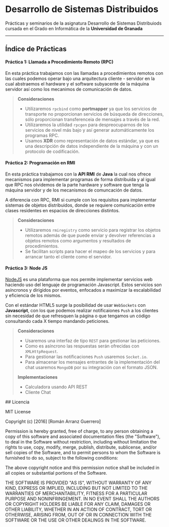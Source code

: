 Desarrollo de Sistemas Distribuidos
===================

Prácticas y seminarios de la asignatura Desarrollo de Sistemas Distribuiods cursada en el Grado en Informática de la **Universidad de Granada**

----------

Índice de Prácticas
-------------
#### Práctica 1: Llamada a Procedimiento Remoto (RPC)
En esta práctica trabajamos con las llamadas a procedimientos remotos con las cuales podemos operar bajo una arquitectura cliente - servidor en la cual abstraemos el hardware y el software subyacente de la máquina servidor así como los mecanimos de comunicación de datos.

> **Consideraciones**
> 
> - Utilizaremos `rpcbind` como **portmapper** ya que los servicios de transporte no proporcionan servicios de búsqueda de direcciones, sólo proporcionan transferenceia de mensajes a través de la red.
> - Utilizaremos la utilidad `rpcgen` para despreocuparnos de los servicios de nivel más bajo y así generar automáticamente los programas RPC.
> - Usamos **XDR** como representación de datos estándar, ya que es una descripción de datos independiente de la máquina y con un protocolo de codificación.

#### Práctica 2: Programación en RMI
En esta práctica trabajamos con la **API RMI** de **Java** la cual nos ofrece mecanismos para implementar programas de forma distribuida y al igual que RPC nos olvidemos de la parte hardware y software que tenga la máquina servidor y de los mecanismos de comuncación de datos.

A diferencia con RPC, RMI si cumple con los requisitos para implementar sistemas de objetos distribuidos, donde se requiere comunicación entre clases residentes en espacios de direcciones distintos.

> **Consideraciones**
> 
> - Utilizaremos `rmiregistry` como servicio para registrar los objetos remotos además de que puede enviar y devolver referencias a objetos remotos como argumentos y resultados de procedimientos.
> - Se facilitan scripts para hacer el mapeo de los servicios y para arrancar tanto el cliente como el servidor.

#### Práctica 3: Node JS
[NodeJS](http://nodejs.org) es una plataforma que nos permite implementar servicios web haciendo uso del lenguaje de programación Javascript. Estos servicios son asíncronos y dirigidos por eventos, enfocados a maximizar la escalabilidad y eficiencia de los mismos.

Con el estándar HTML5 surge la posibilidad de usar `WebSockets` con **Javascript**, con los que podemos realizar notificaiones `Push` a los clientes sin necesidad de que refresquen la página o que tengamos un código consultando cada X tiempo mandando peticiones.

> **Consideraciones**
> 
> - Usaremos una interfaz de tipo `REST` para gestionar las peticiones.
> - Como es asíncrono las respuestas serán ofrecidas con `XMLHttpRequest`.
> - Para gestionar las notificaciones `Push` usaremos `Socket.io`.
> - Para almacenar los mensajes entrantes de la implementación del chat usaremos `MongoDB` por su integración con el formato JSON.
> 
> **Implementaciones**
> - Calculadora usando API REST
> - Cliente Chat

## Licencia

MIT License

Copyright (c) [2016] [Román Arranz Guerrero]

Permission is hereby granted, free of charge, to any person obtaining a copy of this software and associated documentation files (the "Software"), to deal in the Software without restriction, including without limitation the rights to use, copy, modify, merge, publish, distribute, sublicense, and/or sell copies of the Software, and to permit persons to whom the Software is furnished to do so, subject to the following conditions:

The above copyright notice and this permission notice shall be included in all copies or substantial portions of the Software.

THE SOFTWARE IS PROVIDED "AS IS", WITHOUT WARRANTY OF ANY KIND, EXPRESS OR IMPLIED, INCLUDING BUT NOT LIMITED TO THE WARRANTIES OF MERCHANTABILITY, FITNESS FOR A PARTICULAR PURPOSE AND NONINFRINGEMENT. IN NO EVENT SHALL THE AUTHORS OR COPYRIGHT HOLDERS BE LIABLE FOR ANY CLAIM, DAMAGES OR OTHER LIABILITY, WHETHER IN AN ACTION OF CONTRACT, TORT OR OTHERWISE, ARISING FROM, OUT OF OR IN CONNECTION WITH THE SOFTWARE OR THE USE OR OTHER DEALINGS IN THE SOFTWARE.